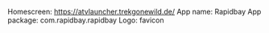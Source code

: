 Homescreen:
https://atvlauncher.trekgonewild.de/
App name: Rapidbay
App package: com.rapidbay.rapidbay
Logo: favicon
